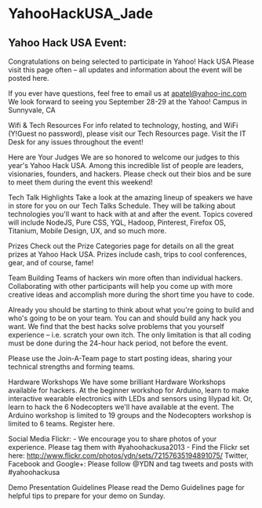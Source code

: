 YahooHackUSA_Jade
=================

Yahoo Hack USA Event:
----

Congratulations on being selected to participate in Yahoo! Hack USA Please visit this page often – all updates and information about the event will be posted here.

If you ever have questions, feel free to email us at apatel@yahoo-inc.com We look forward to seeing you September 28-29 at the Yahoo! Campus in Sunnyvale, CA

Wifi & Tech Resources For info related to technology, hosting, and WiFi (Y!Guest no password), please visit our Tech Resources page. Visit the IT Desk for any issues throughout the event!

Here are Your Judges We are so honored to welcome our judges to this year's Yahoo Hack USA. Among this incredible list of people are leaders, visionaries, founders, and hackers. Please check out their bios and be sure to meet them during the event this weekend!

Tech Talk Highlights Take a look at the amazing lineup of speakers we have in store for you on our Tech Talks Schedule. They will be talking about technologies you'll want to hack with at and after the event. Topics covered will include NodeJS, Pure CSS, YQL, Hadoop, Pinterest, Firefox OS, Titanium, Mobile Design, UX, and so much more.

Prizes Check out the Prize Categories page for details on all the great prizes at Yahoo Hack USA. Prizes include cash, trips to cool conferences, gear, and of course, fame!

Team Building Teams of hackers win more often than individual hackers. Collaborating with other participants will help you come up with more creative ideas and accomplish more during the short time you have to code.

Already you should be starting to think about what you're going to build and who's going to be on your team. You can and should build any hack you want. We find that the best hacks solve problems that you yourself experience – i.e. scratch your own itch. The only limitation is that all coding must be done during the 24-hour hack period, not before the event.

Please use the Join-A-Team page to start posting ideas, sharing your technical strengths and forming teams.

Hardware Workshops We have some brilliant Hardware Workshops available for hackers. At the beginner workshop for Arduino, learn to make interactive wearable electronics with LEDs and sensors using lilypad kit. Or, learn to hack the 6 Nodecopters we'll have available at the event. The Arduino workshop is limited to 19 groups and the Nodecopters workshop is limited to 6 teams. Register here.

Social Media Flickr: - We encourage you to share photos of your experience. Please tag them with #yahoohackusa2013 - Find the Flickr set here: http://www.flickr.com/photos/ydn/sets/72157635194891075/ Twitter, Facebook and Google+: Please follow @YDN and tag tweets and posts with #yahoohackusa

Demo Presentation Guidelines Please read the Demo Guidelines page for helpful tips to prepare for your demo on Sunday.
